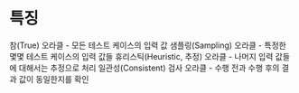 # 특징
참(True) 오라클 - 모든 테스트 케이스의 입력 값
샘플링(Sampling) 오라클 - 특정한 몇몇 테스트 케이스의 입력 값들
휴리스틱(Heuristic, 추정) 오라클 - 나머지 입력 값들에 대해서는 추정으로 처리
일관성(Consistent) 검사 오라클 - 수행 전과 수행 후의 결과 값이 동일한지를 확인